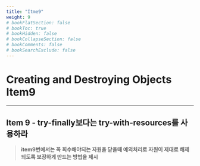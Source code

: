 ```yaml
---
title: "Itme9"
weight: 9
# bookFlatSection: false
# bookToc: true
# bookHidden: false
# bookCollapseSection: false
# bookComments: false
# bookSearchExclude: false
---
```



# Creating and Destroying Objects Item9 
* * *

## **Item 9 - try-finally보다는 try-with-resources를 사용하라**

> **item9번에서는 꼭 회수해야되는 자원을 닫을때 예외처리로 자원이 제대로 해제되도록 보장하게 만드는 방법을 제시**



